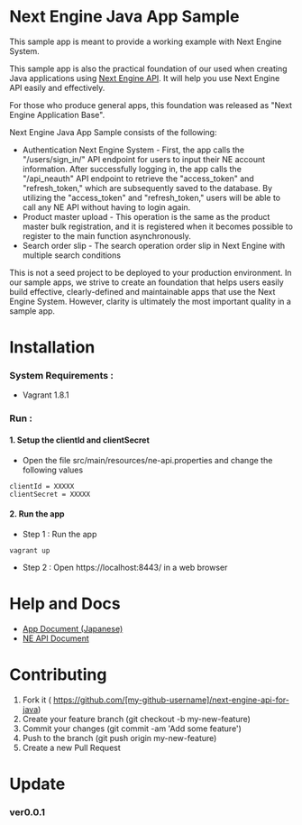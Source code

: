 # Next Engine Java App Sample

This sample app is meant to provide a working example with Next Engine System.

This sample app is also the practical foundation of our used when creating Java applications using [Next Engine API](http://api.next-e.jp/). It will help you use Next Engine API easily and effectively.

For those who produce general apps, this foundation was released as "Next Engine Application Base".

Next Engine Java App Sample consists of the following:

- Authentication Next Engine System - First, the app calls the "/users/sign_in/" API endpoint for users to input their NE account information. After successfully logging in, the app calls the "/api_neauth" API endpoint to retrieve the "access_token" and "refresh_token," which are subsequently saved to the database. By utilizing the "access_token" and "refresh_token," users will be able to call any NE API without having to login again.
- Product master upload - This operation is the same as the product master bulk registration, and it is registered when it becomes possible to register to the main function asynchronously.
- Search order slip - The search operation order slip in Next Engine with multiple search conditions

This is not a seed project to be deployed to your production environment. In our sample apps, we strive to create an foundation that helps users easily build effective, clearly-defined and maintainable apps that use the Next Engine System. However, clarity is ultimately the most important quality in a sample app.


# Installation


### System Requirements :
- Vagrant 1.8.1

### Run :

#### 1. Setup the clientId and clientSecret

- Open the file src/main/resources/ne-api.properties and change the following values

```
clientId = XXXXX
clientSecret = XXXXX
```

#### 2. Run the app

- Step 1 : Run the app
```
vagrant up
```
- Step 2 : Open https://localhost:8443/ in a web browser


# Help and Docs

- [App Document (Japanese)](https://github.com/mulodo-vietnam/next-engine-api-for-java/blob/master/docs_JP/index.md)
- [NE API Document](http://api.next-e.jp/)


# Contributing
1. Fork it ( https://github.com/[my-github-username]/next-engine-api-for-java)
2. Create your feature branch (git checkout -b my-new-feature)
3. Commit your changes (git commit -am 'Add some feature')
4. Push to the branch (git push origin my-new-feature)
5. Create a new Pull Request

# Update

### ver0.0.1



